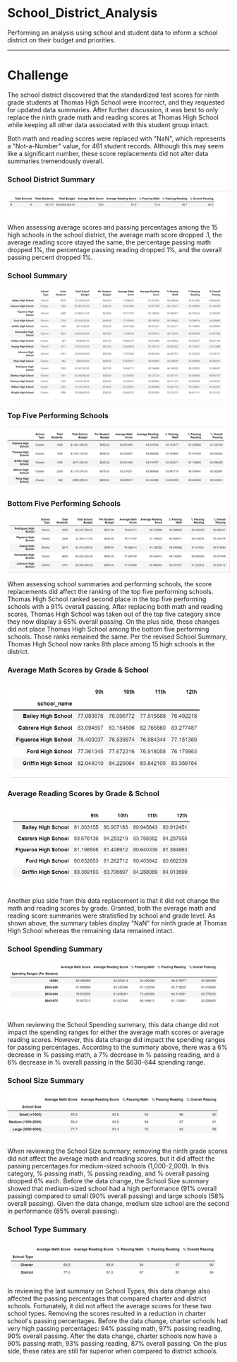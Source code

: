 # School_District_Analysis
Performing an analysis using school and student data to inform a school district on their budget and priorities.

---

# Challenge
The school district discovered that the standardized test scores for ninth grade students at Thomas High School were incorrect, and they requested for updated data summaries. After further discussion, it was best to only replace the ninth grade math and reading scores at Thomas High School while keeping all other data associated with this student group intact. 

Both math and reading scores were replaced with "NaN", which represents a "Not-a-Number" value, for 461 student records. Although this may seem like a significant number, these score replacements did not alter data summaries tremendously overall.

### School District Summary
![01_District_summary](https://github.com/nayanbarhate/School_District_Analysis/blob/main/Resources/01_District_Summary.png)

When assessing average scores and passing percentages among the 15 high schools in the school district, the average math score dropped .1, the average reading score stayed the same, the percentage passing math dropped 1%, the percentage passing reading dropped 1%, and the overall passing percent dropped 1%.

### School Summary
![02_School_Summary](https://github.com/nayanbarhate/School_District_Analysis/blob/main/Resources/02_School_Summary.png)

### Top Five Performing Schools
![03_Top_Five_Performing_School](https://github.com/nayanbarhate/School_District_Analysis/blob/main/Resources/03_Top_Five_Performing_School.png)

### Bottom Five Performing Schools
![04_Bottom_Five_Performing_School](https://github.com/nayanbarhate/School_District_Analysis/blob/main/Resources/04_Bottom_Five_Performing_School.png)

When assessing school summaries and performing schools, the score replacements did affect the ranking of the top five performing schools. Thomas High School ranked second place in the top five performing schools with a 91% overall passing. After replacing both math and reading scores, Thomas High School was taken out of the top five category since they now display a 65% overall passing. On the plus side, these changes did not place Thomas High School among the bottom five performing schools. Those ranks remained the same. Per the revised School Summary, Thomas High School now ranks 8th place among 15 high schools in the district.

### Average Math Scores by Grade & School
![05_Average_Math_Score_By_Grade](https://github.com/nayanbarhate/School_District_Analysis/blob/main/Resources/05_Average_Math_Score_By_Grade.png)

### Average Reading Scores by Grade & School
![06_Average_Reading_Score_by_Grade](https://github.com/nayanbarhate/School_District_Analysis/blob/main/Resources/06_Average_Reading_Score_by_Grade.png)

Another plus side from this data replacement is that it did not change the math and reading scores by grade. Granted, both the average math and reading score summaries were stratisfied by school and grade level. As shown above, the summary tables display "NaN" for ninth grade at Thomas High School whereas the remaining data remained intact.

### School Spending Summary
![07_School Spending Summary](https://github.com/nayanbarhate/School_District_Analysis/blob/main/Resources/07_School_Spending_Summary.png)

When reviewing the School Spending summary, this data change did not impact the spending ranges for either the average math scores or average reading scores. However, this data change did impact the spending ranges for passing percentages. According to the summary above, there was a 6% decrease in % passing math, a 7% decrease in % passing reading, and a 6% decrease in % overall passing in the $630-644 spending range.

### School Size Summary
![08_School Size Summary](https://github.com/nayanbarhate/School_District_Analysis/blob/main/Resources/08_School_Size_Summary.png)

When reviewing the School Size summary, removing the ninth grade scores did not affect the average math and reading scores, but it did affect the passing percentages for medium-sized schools (1,000-2,000). In this category, % passing math, % passing reading, and % overall passing dropped 6% each. Before the data change, the School Size summary showed that medium-sized school had a high performance (91% overall passing) compared to small (90% overall passing) and large schools (58% overall passing). Given the data change, medium size school are the second in performance (85% overall passing).

### School Type Summary
![09_School Type Summary](https://github.com/nayanbarhate/School_District_Analysis/blob/main/Resources/09_School_Type_Summary.png)

In reviewing the last summary on School Types, this data change also affected the passing percentages that compared charter and district schools. Fortunately, it did not affect the average scores for these two school types. Removing the scores resulted in a reduction in charter school's passing percentages. Before the data change, charter schools had very high passing percentages: 94% passing math, 97% passing reading, 90% overall passing. After the data change, charter schools now have a 90% passing math, 93% passing reading, 87% overall passing. On the plus side, these rates are still far superior when compared to district schools.

